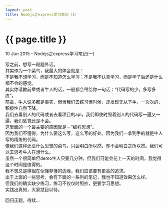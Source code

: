 ```yaml
---
layout: post
title: Nodejs之express学习笔记（1）
---
```


{{ page.title }}
================

<p class="meta">10 Jun 2015 - Nodejs之express学习笔记(一)</p>

写之前，想写一段题外话。</br>
其实作为一个菜鸟，我最大的体会就是：</br>
不是我不想学习，而是不知道怎么学习；不是我不认真学习，而是学了后还是什么都不会的感觉。</br>
其实你请教前辈或者牛人的话，一般都会甩给你一句话：“代码写的少，多写多练“。</br>
前辈，牛人说多都是事实，但当我们去练习但时候，却发现无从下手，一次次的，积极性自然下降。</br>
我们去看别人的代码或者去看项目的api，我们即使时照着别人的代码写一遍又一遍，我们感觉还是不会。</br>
这里面的一个最主要的原因就是－“编程思想”。</br>
因为我们不懂得，为什么要这么写，这么写的好处。因为我们一拿到手的就是牛人写的精炼的代码。</br>
像我们这种还没什么思想的菜鸟，只会明白所以然，却不会明白之所以然。我们可以去思考牛人在想什么。</br>
虽然一个很简单但demo牛人只要几分钟，但我们可能会花上一天的时间，我觉得这个时间是值得的。</br>
我不想总是徘徊在似懂非懂的边缘，我们应该要有更高的追求。</br>
出于上面的一些思考，会有下面的一系列的笔记，我也不知道效果怎么样。</br>
但我们的确实缺少练习，练习不仅仅时照抄，更要学习思想。</br>
实践出真知，大家拭目以待。</br>

回归正题，待续...
